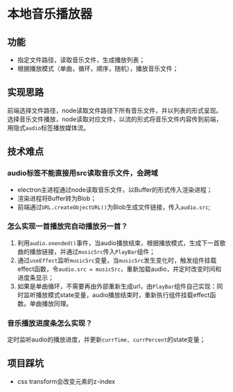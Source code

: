 # 本地音乐播放器

## 功能

- 指定文件路径，读取音乐文件，生成播放列表；
- 根据播放模式（单曲，循环，顺序，随机），播放音乐文件；

## 实现思路

前端选择文件路径，node读取文件路径下所有音乐文件，并以列表的形式呈现。
选择音乐文件播放，node读取对应文件，以流的形式将音乐文件内容传到前端，用隐式`audio`标签播放媒体流。

## 技术难点

### audio标签不能直接用src读取音乐文件，会跨域

- electron主进程通过node读取音乐文件，以Buffer的形式传入渲染进程；
- 渲染进程将Buffer转为Blob；
- 前端通过`URL.createObjectURL()`为Blob生成文件链接，传入`audio.src`;

### 怎么实现一首播放完自动播放另一首？

1. 利用`audio.onended()`事件，当audio播放结束，根据播放模式，生成下一首歌曲的播放链接，并通过`musicSrc`传入`PlayBar`组件；
2. 通过`useEffect`监听`musicSrc`变量，当`musicSrc`发生变化时，触发组件挂载effect函数，令`audio.src = musicSrc`，重新加载audio，并定时改变时间和进度条显示；
3. 如果是单曲循环，不需要再由外部重新生成url，由`PlayBar`组件自己实现：同时监听播放模式state变量，audio播放结束时，重新执行组件挂载effect函数。单曲播放同理。
  
### 音乐播放进度条怎么实现？

定时监听audio的播放进度，并更新`currTime, currPercent`的state变量；

## 项目踩坑

- css transform会改变元素的z-index
